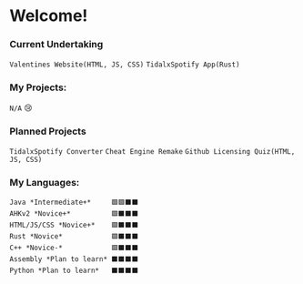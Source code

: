 # Welcome!

### Current Undertaking
`Valentines Website(HTML, JS, CSS)`
`TidalxSpotify App(Rust)`

### My Projects:
`N/A`
😢

### Planned Projects
`TidalxSpotify Converter`
`Cheat Engine Remake`
`Github Licensing Quiz(HTML, JS, CSS)`

### My Languages:
    Java *Intermediate+*     🟩🟩⬛⬛
    AHKv2 *Novice+*          🟩⬛⬛⬛
    HTML/JS/CSS *Novice+*    🟩⬛⬛⬛
    Rust *Novice*            🟩⬛⬛⬛
    C++ *Novice-*            🟩⬛⬛⬛
    Assembly *Plan to learn* ⬛⬛⬛⬛
    Python *Plan to learn*   ⬛⬛⬛⬛
